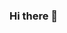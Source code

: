### Hi there 👋

<!--
**winkokoaung/winkokoaung** is a ✨ _special_ ✨ repository because its `README.md` (this file) appears on your GitHub profile.

Here are some ideas to get you started:

- 🔥 Transition into Tech 
- 🚀 Aspire Data Analysis 
- 🗽 Background in development & Humanitarian 
- 🛰️ Tech for Social Impact 
🇲🇲 🇺🇸
